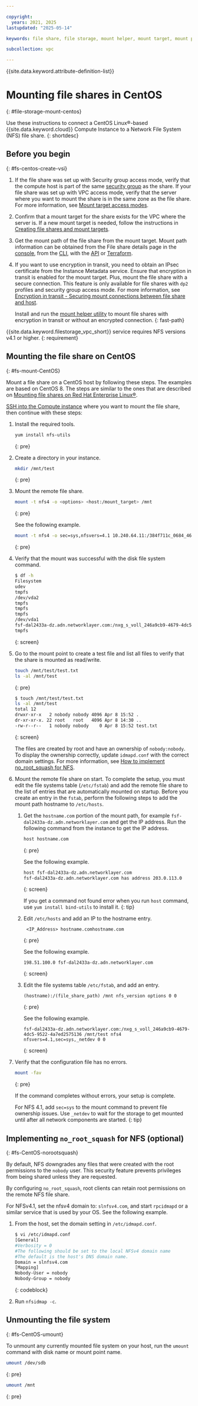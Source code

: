 ```yaml
---

copyright:
  years: 2021, 2025
lastupdated: "2025-05-14"

keywords: file share, file storage, mount helper, mount target, mount path, secure connection, NFS

subcollection: vpc

---
```


{{site.data.keyword.attribute-definition-list}}

# Mounting file shares in CentOS
{: #file-storage-mount-centos}

Use these instructions to connect a CentOS Linux&reg;-based {{site.data.keyword.cloud}} Compute Instance to a Network File System (NFS) file share.
{: shortdesc}

## Before you begin
{: #fs-centos-create-vsi}

1. If the file share was set up with Security group access mode, verify that the compute host is part of the same [security group](/docs/vpc?topic=vpc-using-security-groups#sg-getting-started) as the share. If your file share was set up with VPC access mode, verify that the server where you want to mount the share is in the same zone as the file share. For more information, see [Mount target access modes](/docs/vpc?topic=vpc-file-storage-vpc-about#fs-mount-access-mode).
2. Confirm that a mount target for the share exists for the VPC where the server is. If a new mount target is needed, follow the instructions in [Creating file shares and mount targets](/docs/vpc?topic=vpc-file-storage-create). 
3. Get the mount path of the file share from the mount target. Mount path information can be obtained from the File share details page in the [console](/docs/vpc?topic=vpc-file-storage-view&interface=ui#fs-get-mountpath-ui-vpc), from the [CLI](/docs/vpc?topic=vpc-file-storage-view&interface=cli#fs-get-mountpath-cli), with the [API](/docs/vpc?topic=vpc-file-storage-view&interface=api#fs-get-target-api) or [Terraform](/docs/vpc?topic=vpc-file-storage-view&interface=terraform#fs-view-mount-target-terraform).
4. If you want to use encryption in transit, you need to obtain an IPsec certificate from the Instance Metadata service. Ensure that encryption in transit is enabled for the mount target. Plus, mount the file share with a secure connection. This feature is only available for file shares with `dp2` profiles and security group access mode. For more information, see [Encryption in transit - Securing mount connections between file share and host](/docs/vpc?topic=vpc-file-storage-vpc-eit).
   
   Install and run the [mount helper utility](/docs/vpc?topic=vpc-fs-mount-helper-utility) to mount file shares with encryption in transit or without an encrypted connection.
   {: fast-path}

{{site.data.keyword.filestorage_vpc_short}} service requires NFS versions v4.1 or higher.
{: requirement}

## Mounting the file share on CentOS
{: #fs-mount-CentOS}

Mount a file share on a CentOS host by following these steps. The examples are based on CentOS 8. The steps are similar to the ones that are described on [Mounting file shares on Red Hat Enterprise Linux&reg;](/docs/vpc?topic=vpc-file-storage-mount-RHEL).

[SSH into the Compute instance](/docs/vpc?topic=vpc-creating-virtual-servers&interface=ui#next-steps-after-creating-virtual-servers-ui) where you want to mount the file share, then continue with these steps:

1. Install the required tools.

   ```sh
   yum install nfs-utils
   ```
   {: pre}

2. Create a directory in your instance.

   ```sh
   mkdir /mnt/test
   ```
   {: pre}

3. Mount the remote file share.

   ```sh
   mount -t nfs4 -o <options> <host:/mount_target> /mnt
   ```
   {: pre}

   See the following example.

   ```sh
   mount -t nfs4 -o sec=sys,nfsvers=4.1 10.240.64.11:/384f711c_0684_4643_b1c3_dc7acb36d04a /mnt/test
   ```
   {: pre}

4. Verify that the mount was successful with the disk file system command.

   ```sh
   $ df -h
   Filesystem                                                                                    Size  Used Avail Use% Mounted on
   udev                                                                                          3.9G     0  3.9G   0% /dev
   tmpfs                                                                                         798M  660K  798M   1% /run
   /dev/vda2                                                                                      99G  1.6G   93G   2% /
   tmpfs                                                                                         3.9G     0  3.9G   0% /dev/shm
   tmpfs                                                                                         5.0M     0  5.0M   0% /run/lock
   tmpfs                                                                                         3.9G     0  3.9G   0% /sys/fs/cgroup
   /dev/vda1                                                                                     240M   73M  155M  33% /boot
   fsf-dal2433a-dz.adn.networklayer.com:/nxg_s_voll_246a9cb9-4679-4dc5-9522-4a7ed2575136  190G  384K  190G   1% /mnt/test
   tmpfs                                                                                         798M     0  798M   0% /run/user/0
   ```
   {: screen}

5. Go to the mount point to create a test file and list all files to verify that the share is mounted as read/write.

   ```sh
   touch /mnt/test/test.txt
   ls -al /mnt/test
   ```
   {: pre}

   ```sh
   $ touch /mnt/test/test.txt
   ls -al /mnt/test
   total 12
   drwxr-xr-x   2 nobody nobody 4096 Apr 8 15:52 .
   dr-xr-xr-x. 22 root   root   4096 Apr 8 14:30 ..
   -rw-r--r--   1 nobody nobody    0 Apr 8 15:52 test.txt
   ```
   {: screen}

   The files are created by root and have an ownership of `nobody:nobody`. To display the ownership correctly, update `idmapd.conf` with the correct domain settings. For more information, see [How to implement no_root_squash for NFS](#fs-CentOS-norootsquash).

6. Mount the remote file share on start. To complete the setup, you must edit the file systems table (`/etc/fstab`) and add the remote file share to the list of entries that are automatically mounted on startup. Before you create an entry in the `fstab`, perform the following steps to add the mount path hostname to `/etc/hosts`.
    1. Get the `hostname.com` portion of the mount path, for example `fsf-dal2433a-dz.adn.networklayer.com` and get the IP address. Run the following command from the instance to get the IP address.
       ```sh
       host hostname.com
       ```
       {: pre}

       See the following example.
       ```sh
       host fsf-dal2433a-dz.adn.networklayer.com
       fsf-dal2433a-dz.adn.networklayer.com has address 203.0.113.0
       ```
       {: screen}

       If you get a command not found error when you run `host` command, use `yum install bind-utils` to install it.
       {: tip}

    2. Edit `/etc/hosts` and add an IP to the hostname entry.
       ```text
        <IP_Address> hostname.comhostname.com
       ```
       {: pre}

       See the following example.
       ```text
       198.51.100.0 fsf-dal2433a-dz.adn.networklayer.com
       ```
       {: screen}

    3. Edit the file systems table `/etc/fstab`, and add an entry.
       ```text
       (hostname):/(file_share_path) /mnt nfs_version options 0 0
       ```
       {: pre}

       See the following example.
       ```text
       fsf-dal2433a-dz.adn.networklayer.com:/nxg_s_voll_246a9cb9-4679-4dc5-9522-4a7ed2575136 /mnt/test nfs4 nfsvers=4.1,sec=sys,_netdev 0 0
       ```
       {: screen}

7. Verify that the configuration file has no errors.

   ```sh
   mount -fav
   ```
   {: pre}

   If the command completes without errors, your setup is complete.

   For NFS 4.1, add `sec=sys` to the mount command to prevent file ownership issues. Use `_netdev` to wait for the storage to get mounted until after all network components are started.
   {: tip}

## Implementing `no_root_squash` for NFS (optional)
{: #fs-CentOS-norootsquash}

By default, NFS downgrades any files that were created with the root permissions to the `nobody` user. This security feature prevents privileges from being shared unless they are requested.

By configuring `no_root_squash`, root clients can retain root permissions on the remote NFS file share.

For NFSv4.1, set the nfsv4 domain to: `slnfsv4.com`, and start `rpcidmapd` or a similar service that is used by your OS. See the following example.

1. From the host, set the domain setting in `/etc/idmapd.conf`.

   ```sh
   $ vi /etc/idmapd.conf
   [General]
   #Verbosity = 0
   #The following should be set to the local NFSv4 domain name
   #The default is the host's DNS domain name.
   Domain = slnfsv4.com
   [Mapping]
   Nobody-User = nobody
   Nobody-Group = nobody
   ```
   {: codeblock}

2. Run `nfsidmap -c`.

## Unmounting the file system
{: #fs-CentOS-umount}

To unmount any currently mounted file system on your host, run the `umount` command with disk name or mount point name.

```sh
umount /dev/sdb
```
{: pre}

```sh
umount /mnt
```
{: pre}
